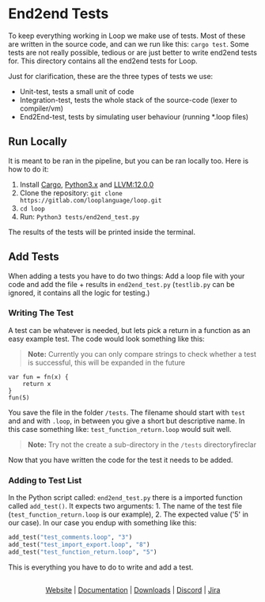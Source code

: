 # End2end Tests

To keep everything working in Loop we make use of tests. Most of these are written in the source code, and can we run like this: `cargo test`. Some tests are not really possible, tedious or are just better to write end2end tests for. This directory contains all the end2end tests for Loop. 

Just for clarification, these are the three types of tests we use:
 - Unit-test, tests a small unit of code
 - Integration-test, tests the whole stack of the source-code (lexer to compiler/vm)
 - End2End-test, tests by simulating user behaviour (running *.loop files)

## Run Locally

It is meant to be ran in the pipeline, but you can be ran locally too. Here is how to do it:
1. Install [Cargo](https://doc.rust-lang.org/cargo/getting-started/installation.html), [Python3.x](https://www.python.org/downloads/) and [LLVM:12.0.0](https://releases.llvm.org/)
2. Clone the repository: `git clone https://gitlab.com/looplanguage/loop.git`
3. `cd loop`
4. Run: `Python3 tests/end2end_test.py`

The results of the tests will be printed inside the terminal.

## Add Tests

When adding a tests you have to do two things: Add a loop file with your code and add the file + results in `end2end_test.py` (`testlib.py` can be ignored, it contains all the logic for testing.)

### Writing The Test

A test can be whatever is needed, but lets pick a return in a function as an easy example test. The code would look something like this:

> **Note:** Currently you can only compare strings to check whether a test is successful, this will be expanded in the future

```
var fun = fn(x) {
    return x
}
fun(5)
```

You save the file in the folder `/tests`. The filename should start with `test` and and with `.loop`, in between you give a short but descriptive name. In this case something like: `test_function_return.loop` would suit well.

> **Note:** Try not the create a sub-directory in the `/tests` directoryfireclar
> 


Now that you have written the code for the test it needs to be added.

### Adding to Test List

In the Python script called: `end2end_test.py` there is a imported function called `add_test()`. It expects two arguments: 1. The name of the test file (`test_function_return.loop` is our example), 2. The expected value ('5' in our case). In our case you endup with something like this:
```python
add_test("test_comments.loop", "3")
add_test("test_import_export.loop", "8")
add_test("test_function_return.loop", "5")
```

This is everything you have to do to write and add a test.

##

<p align="center">
       <a href="https://looplang.org/">Website</a> | 
       <a href="https://looplang.org/docs">Documentation</a> | 
       <a href="https://downloads.looplang.org">Downloads</a> |
       <a href="https://discord.gg/T3tqQBTyJA">Discord</a> | 
       <a href="https://looplang.atlassian.net/jira/dashboards/10003">Jira</a>
</p>